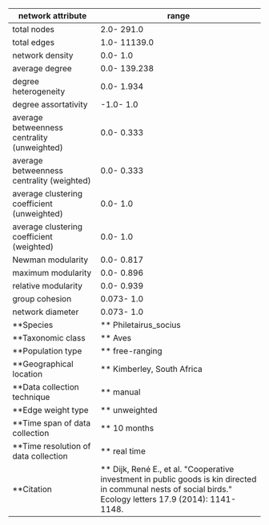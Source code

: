 network attribute|range
---|---
total nodes|2.0- 291.0
total edges|1.0- 11139.0
network density|0.0- 1.0
average degree|0.0- 139.238
degree heterogeneity|0.0- 1.934
degree assortativity|-1.0- 1.0
average betweenness centrality (unweighted)|0.0- 0.333
average betweenness centrality (weighted)|0.0- 0.333
average clustering coefficient (unweighted)|0.0- 1.0
average clustering coefficient (weighted)|0.0- 1.0
Newman modularity|0.0- 0.817
maximum modularity|0.0- 0.896
relative modularity|0.0- 0.939
group cohesion|0.073- 1.0
network diameter|0.073- 1.0
**Species|** Philetairus_socius
**Taxonomic class|** Aves
**Population type|** free-ranging
**Geographical location|** Kimberley, South Africa
**Data collection technique|** manual 
**Edge weight type|** unweighted
**Time span of data collection|** 10 months
**Time resolution of data collection|** real time
**Citation|** Dijk, René E., et al. "Cooperative investment in public goods is kin directed in communal nests of social birds." Ecology letters 17.9 (2014): 1141-1148.